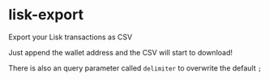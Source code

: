 # lisk-export
Export your Lisk transactions as CSV

Just append the wallet address and the CSV will start to download!

There is also an query parameter called `delimiter` to overwrite the default `;`

